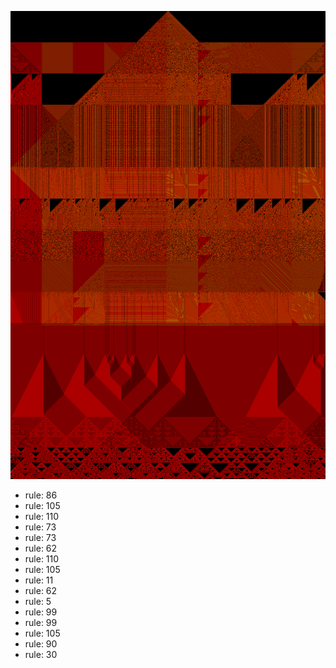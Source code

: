 ![photo](./output.png) 
 * rule: 86
* rule: 105
* rule: 110
* rule: 73
* rule: 73
* rule: 62
* rule: 110
* rule: 105
* rule: 11
* rule: 62
* rule: 5
* rule: 99
* rule: 99
* rule: 105
* rule: 90
* rule: 30
